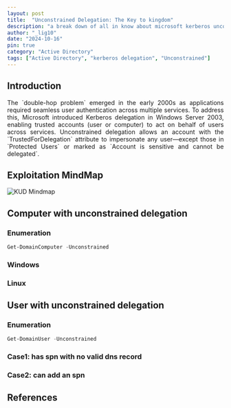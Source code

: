```yaml
---
layout: post
title:  "Unconstrained Delegation: The Key to kingdom"
description: "a break down of all in know about microsoft kerberos uncontrained delegration. This is more a review than a discovery"
author: "_lig10"
date: "2024-10-16"
pin: true
category: "Active Directory"
tags: ["Active Directory", "kerberos delegation", "Unconstrained"]
---
```


## Introduction
<p style="text-align: justify;">
The `double-hop problem` emerged in the early 2000s as applications required seamless user authentication across multiple services. To address this, Microsoft introduced Kerberos delegation in Windows Server 2003, enabling trusted accounts (user or computer) to act on behalf of users across services. Unconstrained delegation allows an account with the `TrustedForDelegation` attribute to impersonate any user—except those in `Protected Users` or marked as `Account is sensitive and cannot be delegated`.
</p>


## Exploitation MindMap
![KUD Mindmap](https://www.thehacker.recipes/assets/KUD%20mindmap.DDYXGSWu.png)


## Computer with unconstrained delegation
### Enumeration
```powershell
Get-DomainComputer -Unconstrained
```
### Windows


### Linux



## User with unconstrained delegation
### Enumeration
```powershell
Get-DomainUser -Unconstrained
```

### Case1: has spn with no valid dns record

### Case2: can add an spn 

## References
